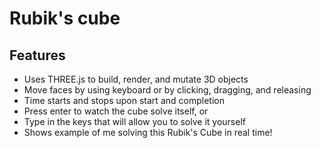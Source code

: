 # Rubik's cube
## Features
* Uses THREE.js to build, render, and mutate 3D objects
* Move faces by using keyboard or by clicking, dragging, and releasing
* Time starts and stops upon start and completion
* Press enter to watch the cube solve itself, or
* Type in the keys that will allow you to solve it yourself
* Shows example of me solving this Rubik's Cube in real time!
